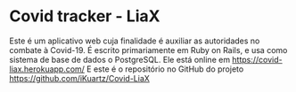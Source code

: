 # Covid tracker - LiaX

Este é um aplicativo web cuja finalidade é auxiliar as autoridades no combate à Covid-19.
É escrito primariamente em Ruby on Rails, e usa como sistema de base de dados o PostgreSQL.
Ele está online em https://covid-liax.herokuapp.com/
E este é o repositório no GitHub do projeto https://github.com/iKuartz/Covid-LiaX
